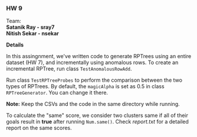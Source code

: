### HW 9

Team:
<br><b>Satanik Ray - sray7</b>
<br><b>Nitish Sekar - nsekar</b>

<b>Details</b>

In this assingnment, we've written code to generate RPTrees using an entire dataset (HW 7), and incrementally using anomalous rows. To create an incremental RPTree, run class ```TestAnomalousRowAdd```.  
  
Run class ```TestRPTreeProbes``` to perform the comparison between the two types of RPTrees. By default, the ```magicAlpha``` is set as 0.5 in class ```RPTreeGenerator```. You can change it there.  
  
<b>Note:</b> Keep the CSVs and the code in the same directory while running.  
  
To calculate the "same" score, we consider two clusters same if all of their goals result in <b>true</b> after running ```Num.same()```. Check <i>report.txt</i> for a detailed report on the same scores. 
